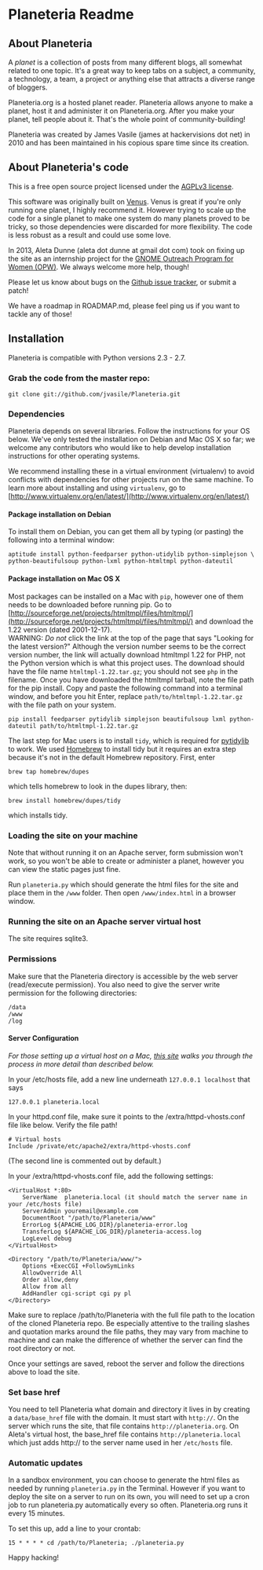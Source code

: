 # Planeteria Readme


## About Planeteria

A _planet_ is a collection of posts from many different blogs, all somewhat related to one topic. It's a great way to keep tabs on a subject, a community, a technology, a team, a project or anything else that attracts a diverse range of bloggers.

Planeteria.org is a hosted planet reader. Planeteria allows anyone to make a planet, host it and administer it on Planeteria.org. After you make your planet, tell people about it. That's the whole point of community-building!

Planeteria was created by James Vasile (james at hackervisions dot net) in 2010 and has been maintained in his copious spare time since its creation.

## About Planeteria's code

This is a free open source project licensed under the [AGPLv3 license](http://www.fsf.org/licensing/licenses/agpl-3.0.html).

This software was originally built on [Venus](http://intertwingly.net/code/venus/). Venus is great if you're only running one planet, I highly recommend it.  However trying to scale up the code for a single planet to make one system do many planets proved to be tricky, so those dependencies were discarded for more flexibility. The code is less robust as a result and could use some love.

In 2013, Aleta Dunne (aleta dot dunne at gmail dot com) took on fixing up the site as an internship project for the [GNOME Outreach Program for Women (OPW)](http://live.gnome.org/OutreachProgramForWomen).  We always welcome more help, though!

Please let us know about bugs on the [Github issue tracker](https://github.com/jvasile/Planeteria/issues), or submit a patch!

We have a roadmap in ROADMAP.md, please feel ping us if you want to
tackle any of those!

## Installation

Planeteria is compatible with Python versions 2.3 - 2.7.


### Grab the code from the master repo:

    git clone git://github.com/jvasile/Planeteria.git


### Dependencies

Planeteria depends on several libraries.  Follow the instructions for your OS below.  We've only tested the installation on Debian and Mac OS X so far; we welcome any contributors who would like to help develop installation instructions for other operating systems. 

We recommend installing these in a virtual environment (virtualenv) to avoid conflicts with dependencies for other projects run on the same machine. To learn more about installing and using ```virtualenv```, go to [http://www.virtualenv.org/en/latest/](http://www.virtualenv.org/en/latest/)

#### Package installation on Debian
To install them on Debian, you can get them all by typing (or pasting) the following into a terminal window:

    aptitude install python-feedparser python-utidylib python-simplejson \
    python-beautifulsoup python-lxml python-htmltmpl python-dateutil

#### Package installation on Mac OS X
Most packages can be installed on a Mac with ```pip```, however one of them needs to be downloaded before running pip. Go to [http://sourceforge.net/projects/htmltmpl/files/htmltmpl/](http://sourceforge.net/projects/htmltmpl/files/htmltmpl/) and download the 1.22 version  (dated 2001-12-17).  
WARNING: *Do not* click the link at the top of the page that says "Looking for the latest version?"  Although the version number seems to be the correct version number, the link will actually download htmltmpl 1.22 for PHP, not the Python version which is what this project uses. The download should have the file name ```htmltmpl-1.22.tar.gz```; you should not see ```php``` in the filename.
Once you have downloaded the htmltmpl tarball, note the file path for the pip install. Copy and paste the following command into a terminal window, and before you hit Enter, replace ```path/to/htmltmpl-1.22.tar.gz``` with the file path on your system.

    pip install feedparser pytidylib simplejson beautifulsoup lxml python-dateutil path/to/htmltmpl-1.22.tar.gz


The last step for Mac users is to install ```tidy```, which is required for [pytidylib](http://countergram.com/open-source/pytidylib/docs/index.html) to work.  We used [Homebrew](http://mxcl.github.com/homebrew/) to install tidy but it requires an extra step because it's not in the default Homebrew repository.  First, enter 

    brew tap homebrew/dupes  

which tells homebrew to look in the dupes library, then:

    brew install homebrew/dupes/tidy  

which installs tidy.


### Loading the site on your machine
Note that without running it on an Apache server, form submission won't work, so you won't be able to create or administer a planet, however you can view the static pages just fine.

Run ```planeteria.py``` which should generate the html files for the site and place them in the ```/www``` folder.  Then open ```/www/index.html``` in a browser window.


### Running the site on an Apache server virtual host

The site requires sqlite3.


### Permissions

Make sure that the Planeteria directory is accessible by the web server (read/execute permission).  You also need to give the server write permission for the following directories: 

    /data
    /www
    /log


#### Server Configuration

*For those setting up a virtual host on a Mac, [this site](http://www.456bereastreet.com/archive/201104/apache_with_virtual_hosts_php_and_ssi_on_mac_os_x_106/) walks you through the process in more detail than described below.* 

In your /etc/hosts file, add a new line underneath ```127.0.0.1 localhost``` that says 

    127.0.0.1 planeteria.local

In your httpd.conf file, make sure it points to the /extra/httpd-vhosts.conf file like below.  Verify the file path!

    # Virtual hosts
    Include /private/etc/apache2/extra/httpd-vhosts.conf

(The second line is commented out by default.)

In your /extra/httpd-vhosts.conf file, add the following settings:

    <VirtualHost *:80>
        ServerName  planeteria.local (it should match the server name in your /etc/hosts file)
        ServerAdmin youremail@example.com
        DocumentRoot "/path/to/Planeteria/www"
        ErrorLog ${APACHE_LOG_DIR}/planeteria-error.log
        TransferLog ${APACHE_LOG_DIR}/planeteria-access.log
        LogLevel debug
    </VirtualHost>

    <Directory "/path/to/Planeteria/www/">    
        Options +ExecCGI +FollowSymLinks
        AllowOverride All
        Order allow,deny
        Allow from all
        AddHandler cgi-script cgi py pl
    </Directory>

Make sure to replace /path/to/Planeteria with the full file path to the location of the cloned Planeteria repo. Be especially attentive to the trailing slashes and quotation marks around the file paths, they may vary from machine to machine and can make the difference of whether the server can find the root directory or not.  

Once your settings are saved, reboot the server and follow the directions above to load the site.

### Set base href

You need to tell Planeteria what domain and directory it lives in by creating a ```data/base_href``` file with the domain.  It must start with ```http://```.  On the server which runs the site, that file contains ```http://planeteria.org```.  On Aleta's virtual host, the base_href file contains ```http://planeteria.local``` which just adds http:// to the server name used in her ```/etc/hosts``` file.  

### Automatic updates

In a sandbox environment, you can choose to generate the html files as needed by running ```planeteria.py``` in the Terminal.  However if you want to deploy the site on a server to run on its own, you will need to set up a cron job to run planeteria.py automatically every so often.  Planeteria.org runs it every 15 minutes.

To set this up, add a line to your crontab:

    15 * * * * cd /path/to/Planeteria; ./planeteria.py

Happy hacking!

